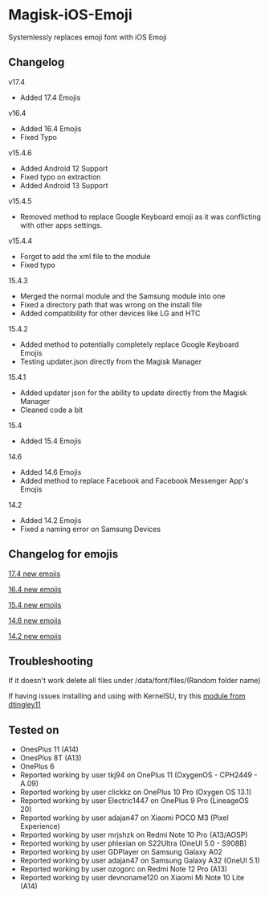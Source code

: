 # Magisk-iOS-Emoji
Systemlessly replaces emoji font with iOS Emoji 

## Changelog
v17.4
- Added 17.4 Emojis

v16.4
- Added 16.4 Emojis
- Fixed Typo

v15.4.6
- Added Android 12 Support
- Fixed typo on extraction 
- Added Android 13 Support

v15.4.5
- Removed method to replace Google Keyboard emoji as it was conflicting with other apps settings.

v15.4.4
- Forgot to add the xml file to the module
- Fixed typo

15.4.3
- Merged the normal module and the Samsung module into one
- Fixed a directory path that was wrong on the install file
- Added compatibility for other devices like LG and HTC

15.4.2 
- Added method to potentially completely replace Google Keyboard Emojis
- Testing updater.json directly from the Magisk Manager

15.4.1
- Added updater json for the ability to update directly from the Magisk Manager
- Cleaned code a bit

15.4
- Added 15.4 Emojis

14.6
- Added 14.6 Emojis
- Added method to replace Facebook and Facebook Messenger App's Emojis

14.2
- Added 14.2 Emojis
- Fixed a naming error on Samsung Devices

## Changelog for emojis
[17.4 new emojis](https://blog.emojipedia.org/ios-17-4-emoji-changelog/)

[16.4 new emojis](https://blog.emojipedia.org/ios-16-4-emoji-changelog/)

[15.4 new emojis](https://blog.emojipedia.org/ios-15-4-emoji-changelog/)

[14.6 new emojis](https://blog.emojipedia.org/ios-14-6-emoji-changelog/)

[14.2 new emojis](https://blog.emojipedia.org/ios-14-2-emoji-changelog/)

## Troubleshooting 
If it doesn't work delete all files under /data/font/files/(Random folder name)

If having issues installing and using with KernelSU, try this [module from dtingley11](https://github.com/dtingley11/KernelSU-iOS-Emoji)

## Tested on
- OnesPlus 11 (A14)
- OnesPlus 8T (A13)
- OnePlus 6
- Reported working by user tkj94 on OnePlus 11 (OxygenOS - CPH2449 - A.09)
- Reported working by user clickkz on OnePlus 10 Pro (Oxygen OS 13.1)
- Reported working by user Electric1447 on OnePlus 9 Pro (LineageOS 20)
- Reported working by user adajan47 on Xiaomi POCO M3 (Pixel Experience) 
- Reported working by user mrjshzk on Redmi Note 10 Pro (A13/AOSP)
- Reported working by user phlexian on S22Ultra (OneUI 5.0 - S908B)
- Reported working by user GDPlayer on Samsung Galaxy A02
- Reported working by user adajan47 on Samsung Galaxy A32 (OneUI 5.1)
- Reported working by user ozogorc on Redmi Note 12 Pro (A13)
- Reported working by user devnoname120 on Xiaomi Mi Note 10 Lite (A14)
